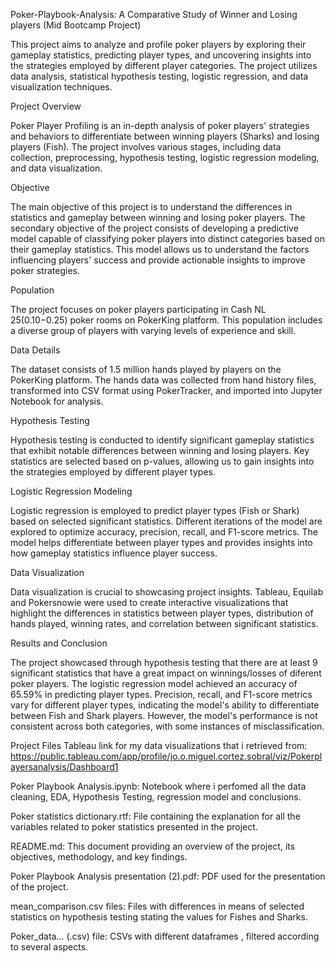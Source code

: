 Poker-Playbook-Analysis: A Comparative Study of Winner and Losing players
(Mid Bootcamp Project)

This project aims to analyze and profile poker players by exploring their gameplay statistics, predicting player types, and uncovering insights into the strategies employed by different player categories.
The project utilizes data analysis, statistical hypothesis testing, logistic regression, and data visualization techniques.

Project Overview

Poker Player Profiling is an in-depth analysis of poker players' strategies and behaviors to differentiate between winning players (Sharks) and losing players (Fish). 
The project involves various stages, including data collection, preprocessing, hypothesis testing, logistic regression modeling, and data visualization.

Objective

The main objective of this project is to understand the differences in statistics and gameplay between winning and losing poker players. 
The secondary objective of the project consists of developing a predictive model capable of classifying poker players into distinct categories based on their gameplay statistics. 
This model allows us to understand the factors influencing players' success and provide actionable insights to improve poker strategies.

Population

The project focuses on poker players participating in Cash NL 25(0.10$-0.25$) poker rooms on PokerKing platform. 
This population includes a diverse group of players with varying levels of experience and skill.

Data Details

The dataset consists of 1.5 million hands played by players on the PokerKing platform. 
The hands data was collected from hand history files, transformed into CSV format using PokerTracker, and imported into Jupyter Notebook for analysis.

Hypothesis Testing

Hypothesis testing is conducted to identify significant gameplay statistics that exhibit notable differences between winning and losing players.
Key statistics are selected based on p-values, allowing us to gain insights into the strategies employed by different player types.

Logistic Regression Modeling

Logistic regression is employed to predict player types (Fish or Shark) based on selected significant statistics.
Different iterations of the model are explored to optimize accuracy, precision, recall, and F1-score metrics.
The model helps differentiate between player types and provides insights into how gameplay statistics influence player success.

Data Visualization

Data visualization is crucial to showcasing project insights. 
Tableau, Equilab and Pokersnowie were used to create interactive visualizations that highlight the differences in statistics 
between player types, distribution of hands played, winning rates, and correlation between significant statistics.

Results and Conclusion

The project showcased through hypothesis testing  that there are at least 9 significant statistics that have a great impact on winnings/losses of diferent poker players.
The logistic regression model achieved an accuracy of 65.59% in predicting player types. Precision, recall, and F1-score metrics vary for different player types, indicating the model's ability to differentiate between Fish and Shark players. 
However, the model's performance is not consistent across both categories, with some instances of misclassification.

Project Files
Tableau link for  my data visualizations that i retrieved from: https://public.tableau.com/app/profile/jo.o.miguel.cortez.sobral/viz/Pokerplayersanalysis/Dashboard1

Poker Playbook Analysis.ipynb: Notebook where i perfomed all the data cleaning, EDA, Hypothesis Testing, regression model and conclusions.

Poker statistics dictionary.rtf: File containing the explanation for all the variables related to poker statistics presented in the project.

README.md: This document providing an overview of the project, its objectives, methodology, and key findings.

Poker Playbook Analysis presentation (2).pdf: PDF used for the presentation of the project.

mean_comparison.csv files: Files with differences in means of selected statistics on hypothesis testing  stating the values for Fishes and Sharks.

Poker_data... (.csv) file: CSVs with different dataframes , filtered according to several aspects.

